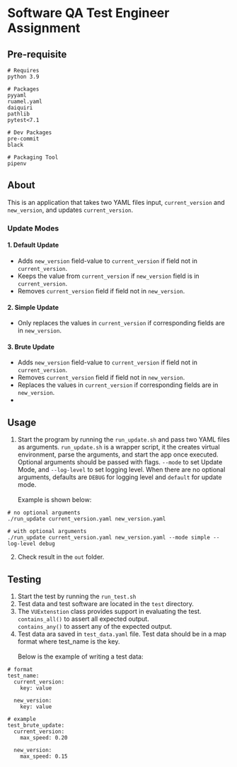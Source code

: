 # Software QA Test Engineer Assignment

## Pre-requisite
```
# Requires
python 3.9

# Packages
pyyaml
ruamel.yaml
daiquiri
pathlib
pytest<7.1

# Dev Packages
pre-commit
black

# Packaging Tool
pipenv
```

## About
This is an application that takes two YAML files input, `current_version`
and `new_version`, and updates `current_version`.

### Update Modes
#### 1. Default Update
- Adds `new_version` field-value to `current_version` if field not in `current_version`.
- Keeps the value from `current_version` if `new_version` field is in `current_version`.
- Removes `current_version` field if field not in `new_version`.
#### 2. Simple Update
- Only replaces the values in `current_version` if corresponding fields are in `new_version`.
#### 3. Brute Update
- Adds `new_version` field-value to `current_version` if field not in `current_version`.
- Removes `current_version` field if field not in `new_version`.
- Replaces the values in `current_version` if corresponding fields are in `new_version`.
-
## Usage
1. Start the program by running the `run_update.sh` and pass two YAML files as arguments.
`run_update.sh` is a wrapper script, it the creates virtual environment, parse the arguments, and start the app once executed.
Optional arguments should be passed with flags. `--mode` to set Update Mode, and `--log-level` to set logging level.
When there are no optional arguments, defaults are `DEBUG` for logging level and `default` for update mode.<br><br>
Example is shown below:
```
# no optional arguments
./run_update current_version.yaml new_version.yaml

# with optional arguments
./run_update current_version.yaml new_version.yaml --mode simple --log-level debug
```
2. Check result in the `out` folder.

## Testing
1. Start the test by running the `run_test.sh`
2. Test data and test software are located in the `test` directory.
3. The `VUExtenstion` class provides support in evaluating the test.<br>`contains_all()` to assert all expected output.<br>`contains_any()` to assert any of the expected output.
4. Test data ara saved in `test_data.yaml` file. Test data should be in a map format where test_name is the key.<br><br>
Below is the example of writing a test data:
```
# format
test_name:
  current_version:
    key: value

  new_version:
    key: value

# example
test_brute_update:
  current_version:
    max_speed: 0.20

  new_version:
    max_speed: 0.15
```

